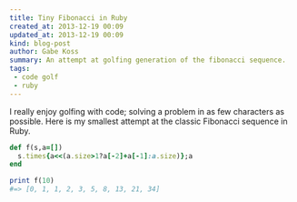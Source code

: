 ```yaml
---
title: Tiny Fibonacci in Ruby
created_at: 2013-12-19 00:09
updated_at: 2013-12-19 00:09
kind: blog-post
author: Gabe Koss
summary: An attempt at golfing generation of the fibonacci sequence.
tags: 
 - code golf
 - ruby
--- 
```


I really enjoy golfing with code; solving a problem in as few characters as
possible.  Here is my smallest attempt at the classic Fibonacci sequence in
Ruby.

```ruby
def f(s,a=[])
  s.times{a<<(a.size>1?a[-2]+a[-1]:a.size)};a
end

print f(10)
#=> [0, 1, 1, 2, 3, 5, 8, 13, 21, 34]
```

